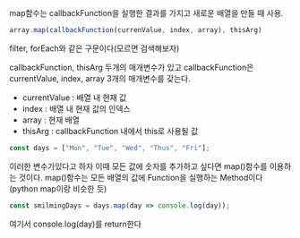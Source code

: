 map함수는 callbackFunction을 실행한 결과를 가지고 새로운 배열을 만들 때 사용.


```js
array.map(callbackFunction(currenValue, index, array), thisArg)
```

filter, forEach와 같은 구문이다(모르면 검색해보자)

callbackFunction, thisArg 두개의 매개변수가 있고
callbackFunction은 currentValue, index, array 3개의 매개변수를 갖는다.

- currentValue : 배열 내 현재 값
- index : 배열 내 현재 값의 인덱스
- array : 현재 배열
- thisArg : callbackFunction 내에서 this로 사용될 값


```js
const days = ["Mon", "Tue", "Wed", "Thus", "Fri"];
```

이러한 변수가있다고 하자
이때 모든 값에 숫자를 추가하고 싶다면 map()함수를 이용하는 것이다. 
map()함수는 모든 배열의 값에 Function을 실행하는 Method이다
(python map이랑 비슷한 듯)

```js
const smilmingDays = days.map(day => console.log(day));
```

여기서 console.log(day)를 return한다

